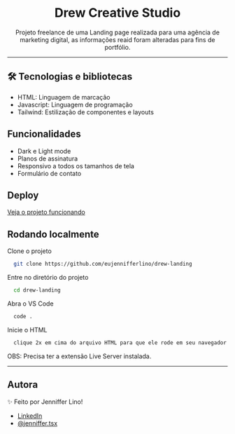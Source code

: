 # <h1 align="center">Drew Creative Studio</h1>
<p align="center">Projeto freelance de uma Landing page realizada para uma agência de marketing digital, as informações reaid foram alteradas para fins de portfólio.</p>

---

## 🛠 Tecnologias e bibliotecas
* HTML: Linguagem de marcação
* Javascript: Linguagem de programação
* Tailwind: Estilização de componentes e layouts

## Funcionalidades

- Dark e Light mode
- Planos de assinatura
- Responsivo a todos os tamanhos de tela
- Formulário de contato

## Deploy

[Veja o projeto funcionando](https://drew-landing.vercel.app/)

## Rodando localmente

Clone o projeto

```bash
  git clone https://github.com/eujennifferlino/drew-landing
```

Entre no diretório do projeto

```bash
  cd drew-landing
```

Abra o VS Code
```bash
  code .
```

Inicie o HTML

```bash
  clique 2x em cima do arquivo HTML para que ele rode em seu navegador principal
```

OBS: Precisa ter a extensão Live Server instalada.

---

## Autora
✨ Feito por Jenniffer Lino!

- <a href="https://www.linkedin.com/in/jennifferlinoferreira/" target=”_blank”>LinkedIn</a>
- [@jenniffer.tsx](https://www.instagram.com/jenniffer.tsx)
